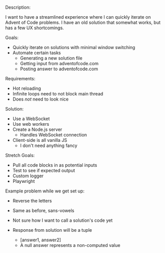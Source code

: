 Description:

I want to have a streamlined experience where I can quickly iterate on Advent of Code problems. I have an old solution that somewhat works, but has a few UX shortcomings.

Goals:

- Quickly iterate on solutions with minimal window switching
- Automate certain tasks
  - Generating a new solution file
  - Getting input from adventofcode.com
  - Posting answer to adventofcode.com

Requirements:

- Hot reloading
- Infinite loops need to not block main thread
- Does _not_ need to look nice

Solution:

- Use a WebSocket
- Use web workers
- Create a Node.js server
  - Handles WebSocket connection
- Client-side is all vanilla JS
  - I don't need anything fancy

Stretch Goals:

- Pull all code blocks in as potential inputs
- Test to see if expected output
- Custom logger
- Playwright

Example problem while we get set up:
- Reverse the letters
- Same as before, sans-vowels

- Not sure how I want to call a solution's code yet
- Response from solution will be a tuple
	- [answer1, answer2]
	- A null answer represents a non-computed value
